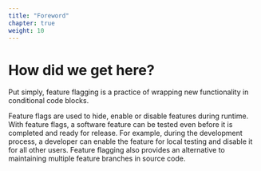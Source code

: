 ```yaml
---
title: "Foreword"
chapter: true
weight: 10
---
```


# How did we get here?

Put simply, feature flagging is a practice of wrapping new functionality in conditional code blocks.

Feature flags are used to hide, enable or disable features during runtime. With feature flags, a software feature can be tested even before it is completed and ready for release. For example, during the development process, a developer can enable the feature for local testing and disable it for all other users. Feature flagging also provides an alternative to maintaining multiple feature branches in source code.
